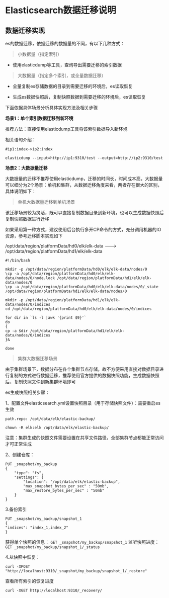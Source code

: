 # Elasticsearch数据迁移说明

## 数据迁移实现

es的数据迁移，依据迁移的数据量的不同，有以下几种方式：

>  小数据量（指定索引）

- 使用elasticdump等工具，查询导出需要迁移的索引数据

>  大数据量（指定多个索引，或全量数据迁移）

- 全量复制es存储数据的目录到需要迁移的环境后，es读取恢复

- 生成es数据快照后，复制快照数据到需要迁移的环境后，es读取恢复

下面依据具体场景分析具体实现方法及相关步骤

**场景1：单个索引数据迁移到新环境**

推荐方法：直接使用elasticdump工具将该索引数据导入新环境

相关语句介绍：

```shell
#ip1:index->ip2:index

elasticdump --input=http://ip1:9310/test --output=http://ip2:9310/test
```



**场景2：大数据量迁移**

大数据量的迁移不推荐使用elasticdump，迁移的时间长，时间成本高，大数据量可以细分为2个场景：单机和集群，从数据迁移角度来看，两者存在很大的区别，具体说明如下：

> 单机大数据量迁移到单机场景

该迁移场景较为灵活，既可以直接复制数据目录到新环境，也可以生成数据快照后复制快照数据进行迁移

如果采用第一种方式，建议使用后台执行多开CP命令的方式，充分调用机器的IO资源，参考迁移脚本实现如下

/opt/data/region/platformData/hd0/elk/elk-data ---> /opt/data/region/platformData/hd1/elk/elk-data

```shell
#!/bin/bash

mkdir -p /opt/data/region/platformData/hd0/elk/elk-data/nodes/0
\cp -a /opt/data/region/platformData/hd0/elk/elk-data/nodes/0/node.lock /opt/data/region/platformData/hd1/elk/elk-data/nodes/0
\cp -a /opt/data/region/platformData/hd0/elk/elk-data/nodes/0/_state /opt/data/region/platformData/hd1/elk/elk-data/nodes/0

mkdir -p /opt/data/region/platformData/hd1/elk/elk-data/nodes/0/indices
cd /opt/data/region/platformData/hd0/elk/elk-data/nodes/0/indices

for dir in `ls -l |awk '{print $9}'`
do
{
cp -a $dir /opt/data/region/platformData/hd1/elk/elk-data/nodes/0/indices
}&

done
```

> 集群大数据迁移场景

由于集群场景下，数据分布在各个集群节点存储，故不方便采用直接对数据目录进行复制的方式进行数据迁移，推荐使用官方提供的数据快照功能，生成数据快照后，复制快照文件到新集群环境即可

es生成快照相关步骤：

1、配置文件elasticsearch.yml设置快照目录（用于存储快照文件）：需要重启es生效

```shell
path.repo: /opt/data/elk/elastic-backup/

chown -R elk:elk /opt/data/elk/elastic-backup/
```

注意：集群生成的快照文件需要设置在共享文件路径，全部集群节点都能正常访问才可正常生成

2、创建仓库：

```shell
PUT _snapshot/my_backup 
{
    "type": "fs", 
    "settings": {
        "location": "/opt/data/elk/elastic-backup", 
        "max_snapshot_bytes_per_sec" : "50mb", 
        "max_restore_bytes_per_sec" : "50mb"
    }
}
```

3.备份索引

```shell
PUT _snapshot/my_backup/snapshot_1
{
"indices": "index_1,index_2"
}
```

获得单个快照的信息：
`GET _snapshot/my_backup/snapshot_1`
监听快照进度：
`GET _snapshot/my_backup/snapshot_1/_status`

4.从快照中恢复：

```shell
curl -XPOST "http://localhost:9310/_snapshot/my_backup/snapshot_1/_restore"
```

查看所有索引的恢复进度

```shell
curl -XGET http://localhost:9310/_recovery/
```


